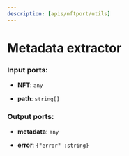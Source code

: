 ```yaml
---
description: [apis/nftport/utils]
---
```


# Metadata extractor

### Input ports:

* __NFT__: ` any `


* __path__: ` string[] `

### Output ports:

* __metadata__: ` any `


* __error__: ` {"error" :string} `

